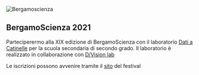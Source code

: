 ![Bergamoscienza](images/activities/secondogrado-dati-a-catinelle.jpg.jpg)
## BergamoScienza 2021


Parteciperermo alla XIX edizione di BergamoScienza con il laboratorio [Dati a Catinelle][1] per la scuola secondaria di secondo grado.
Il laboratorio è realizzato in collaborazione con [D/Vision lab][2] 

Le iscrizioni possono avvenire tramite il [sito][3] del festival

[1]: /activity/secondogrado-dati-a-catinelle/
[2]: https://www.dvisionlab.com/
[3]: https://festival.bergamoscienza.it/it/calendario/67054/dati-a-catinelle?datainizio=19/09/2021&datafine=17/10/2021&target=9105&disponibilita=False
